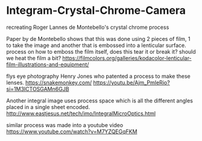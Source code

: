 # Integram-Crystal-Chrome-Camera
recreating Roger Lannes de Montebello's crystal chrome process


Paper by de Montebello shows that this was done using 2 pieces of film, 1 to take the image and another that is embossed into a lenticular surface. 
process on how to emboss the film itself, does this tear it or break it? should we heat the film a bit? 
https://filmcolors.org/galleries/kodacolor-lenticular-film-illustrations-and-equipment/

flys eye photography Henry Jones who patented a process to make these lenses. 
https://snakemonkey.com/
https://youtu.be/Ajm_PmIeRio?si=1M3ICTOSGAMn6GJB

Another integral image uses process space which is all the different angles placed in a single sheet encoded. 
http://www.eastjesus.net/tech/imo/IntegralMicroOptics.html

similar process was made into a youtube video 
https://www.youtube.com/watch?v=M7YZQEGqFKM
